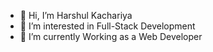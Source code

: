 - 👋 Hi, I’m Harshul Kachariya
- 👀 I’m interested in Full-Stack Development
- 🌱 I’m currently Working as a Web Developer 


<!---
Harshul-Kachariya/Harshul-Kachariya is a ✨ special ✨ repository because its `README.md` (this file) appears on your GitHub profile.
You can click the Preview link to take a look at your changes.
--->
